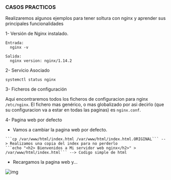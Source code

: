 ### CASOS PRACTICOS

Realizaremos algunos ejemplos para tener soltura con nginx y aprender sus principales funcionalidades

1- Versión de Nginx instalado.

    Entrada:
      nginx -v

    Salida:
      nginx version: nginx/1.14.2
    
2- Servicio Asociado

    systemctl status nginx

3- Ficheros de configuración

   Aqui encontraremos todos los ficheros de configuracion para nginx ```/etc/nginx```. El fichero mas genérico, o mas globalizado por asi decirlo (que su configuracion va a estar en todas las paginas) es ```nginx.conf```.


4- Pagina web por defecto

   - Vamos a cambiar la pagina web por defecto.
    
    ```cp /var/www/html/index.html /var/www/html/index.html.ORIGINAL``` --> Realizamos una copia del index para no perderlo
    ```echo "<h2> Bienvenidos a Mi servidor web nginx</h2>" > /var/www/html/index.html``` --> Codigo simple de html 
   
   - Recargamos la pagina web y...
    
   ![img](https://i.imgur.com/QWIKP7X.png)
